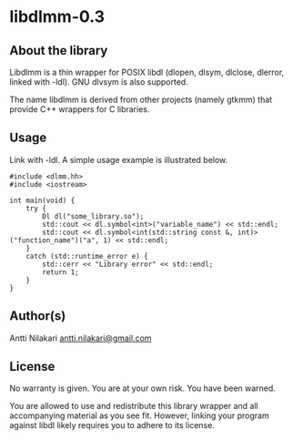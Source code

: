 libdlmm-0.3
===========

About the library
-----------------

Libdlmm is a thin wrapper for POSIX libdl (dlopen, dlsym, dlclose, dlerror, 
linked with -ldl). GNU dlvsym is also supported.

The name libdlmm is derived from other projects (namely gtkmm) that provide
C++ wrappers for C libraries.

Usage
-----

Link with -ldl. A simple usage example is illustrated below. 


	#include <dlmm.hh>
	#include <iostream>
	
	int main(void) {
	    try {
	        Dl dl("some_library.so");
	        std::cout << dl.symbol<int>("variable_name") << std::endl;
	        std::cout << dl.symbol<int(std::string const &, int)>("function_name")("a", 1) << std::endl;
	    }
	    catch (std::runtime_error e) {
	        std::cerr << "Library error" << std::endl;
	        return 1;
	    }
	}


Author(s)
---------

Antti Nilakari <antti.nilakari@gmail.com>


License
-------

No warranty is given. You are at your own risk. You have been warned.

You are allowed to use and redistribute this library wrapper and all accompanying
material as you see fit. However, linking your program against libdl likely
requires you to adhere to its license.
